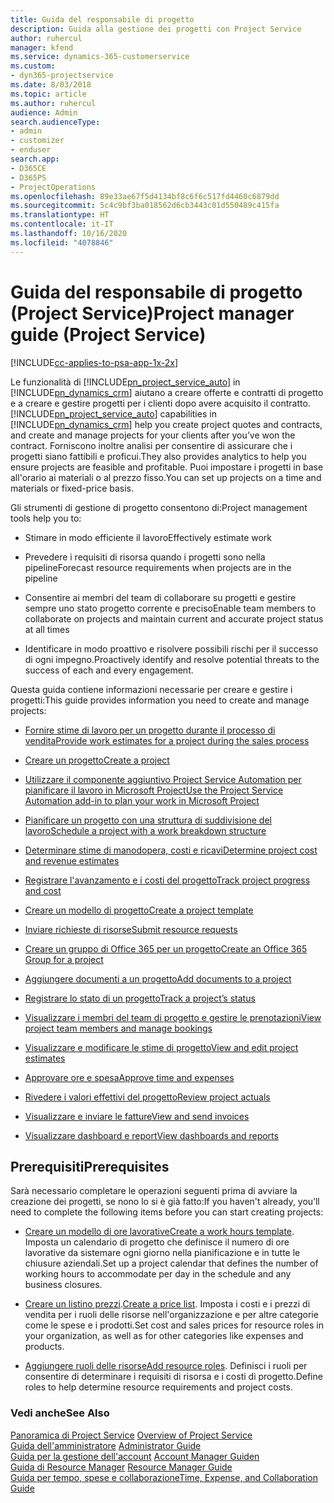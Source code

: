 ```yaml
---
title: Guida del responsabile di progetto
description: Guida alla gestione dei progetti con Project Service
author: ruhercul
manager: kfend
ms.service: dynamics-365-customerservice
ms.custom:
- dyn365-projectservice
ms.date: 8/03/2018
ms.topic: article
ms.author: ruhercul
audience: Admin
search.audienceType:
- admin
- customizer
- enduser
search.app:
- D365CE
- D365PS
- ProjectOperations
ms.openlocfilehash: 89e33ae67f5d4134bf8c6f6c517fd4460c6879dd
ms.sourcegitcommit: 5c4c9bf3ba018562d6cb3443c01d550489c415fa
ms.translationtype: HT
ms.contentlocale: it-IT
ms.lasthandoff: 10/16/2020
ms.locfileid: "4078846"
---
```

# <a name="project-manager-guide-project-service"></a><span data-ttu-id="15c99-103">Guida del responsabile di progetto (Project Service)</span><span class="sxs-lookup"><span data-stu-id="15c99-103">Project manager guide (Project Service)</span></span>

[!INCLUDE[cc-applies-to-psa-app-1x-2x](../includes/cc-applies-to-psa-app-1x-2x.md)]

<span data-ttu-id="15c99-104">Le funzionalità di [!INCLUDE[pn_project_service_auto](../includes/pn-project-service-auto.md)] in [!INCLUDE[pn_dynamics_crm](../includes/pn-dynamics-crm.md)] aiutano a creare offerte e contratti di progetto e a creare e gestire progetti per i clienti dopo avere acquisito il contratto.</span><span class="sxs-lookup"><span data-stu-id="15c99-104">[!INCLUDE[pn_project_service_auto](../includes/pn-project-service-auto.md)] capabilities in [!INCLUDE[pn_dynamics_crm](../includes/pn-dynamics-crm.md)] help you create project quotes and contracts, and create and manage projects for your clients after you’ve won the contract.</span></span> <span data-ttu-id="15c99-105">Forniscono inoltre analisi per consentire di assicurare che i progetti siano fattibili e proficui.</span><span class="sxs-lookup"><span data-stu-id="15c99-105">They also provides analytics to help you ensure projects are feasible and profitable.</span></span> <span data-ttu-id="15c99-106">Puoi impostare i progetti in base all'orario ai materiali o al prezzo fisso.</span><span class="sxs-lookup"><span data-stu-id="15c99-106">You can set up projects on a time and materials or fixed-price basis.</span></span>  
  
 <span data-ttu-id="15c99-107">Gli strumenti di gestione di progetto consentono di:</span><span class="sxs-lookup"><span data-stu-id="15c99-107">Project management tools help you to:</span></span>  
  
-   <span data-ttu-id="15c99-108">Stimare in modo efficiente il lavoro</span><span class="sxs-lookup"><span data-stu-id="15c99-108">Effectively estimate work</span></span>  
  
-   <span data-ttu-id="15c99-109">Prevedere i requisiti di risorsa quando i progetti sono nella pipeline</span><span class="sxs-lookup"><span data-stu-id="15c99-109">Forecast resource requirements when projects are in the pipeline</span></span>  
  
-   <span data-ttu-id="15c99-110">Consentire ai membri del team di collaborare su progetti e gestire sempre uno stato progetto corrente e preciso</span><span class="sxs-lookup"><span data-stu-id="15c99-110">Enable team members to collaborate on projects and maintain current and accurate project status at all times</span></span>  
  
-   <span data-ttu-id="15c99-111">Identificare in modo proattivo e risolvere possibili rischi per il successo di ogni impegno.</span><span class="sxs-lookup"><span data-stu-id="15c99-111">Proactively identify and resolve potential threats to the success of each and every engagement.</span></span>  
  
<span data-ttu-id="15c99-112">Questa guida contiene informazioni necessarie per creare e gestire i progetti:</span><span class="sxs-lookup"><span data-stu-id="15c99-112">This guide provides information you need to create and manage projects:</span></span>  
  
-   [<span data-ttu-id="15c99-113">Fornire stime di lavoro per un progetto durante il processo di vendita</span><span class="sxs-lookup"><span data-stu-id="15c99-113">Provide work estimates for a project during the sales process</span></span>](../psa/provide-estimates-project-during-sales-process.md)  
  
-   [<span data-ttu-id="15c99-114">Creare un progetto</span><span class="sxs-lookup"><span data-stu-id="15c99-114">Create a project</span></span>](../psa/create-project.md)  
  
-   [<span data-ttu-id="15c99-115">Utilizzare il componente aggiuntivo Project Service Automation per pianificare il lavoro in Microsoft Project</span><span class="sxs-lookup"><span data-stu-id="15c99-115">Use the Project Service Automation add-in to plan your work in Microsoft Project</span></span>](../psa/add-plan-work-microsoft-project.md)  
  
-   [<span data-ttu-id="15c99-116">Pianificare un progetto con una struttura di suddivisione del lavoro</span><span class="sxs-lookup"><span data-stu-id="15c99-116">Schedule a project with a work breakdown structure</span></span>](../psa/schedule-project-work-breakdown-structure.md)  
  
-   [<span data-ttu-id="15c99-117">Determinare stime di manodopera, costi e ricavi</span><span class="sxs-lookup"><span data-stu-id="15c99-117">Determine project cost and revenue estimates</span></span>](../psa/determine-project-cost-revenue-estimates.md)  
  
-   [<span data-ttu-id="15c99-118">Registrare l'avanzamento e i costi del progetto</span><span class="sxs-lookup"><span data-stu-id="15c99-118">Track project progress and cost</span></span>](../psa/track-project-progress-cost.md)  
  
-   [<span data-ttu-id="15c99-119">Creare un modello di progetto</span><span class="sxs-lookup"><span data-stu-id="15c99-119">Create a project template</span></span>](../psa/create-project-template.md)  
  
-   [<span data-ttu-id="15c99-120">Inviare richieste di risorse</span><span class="sxs-lookup"><span data-stu-id="15c99-120">Submit resource requests</span></span>](../psa/submit-resource-requests.md)  
  
-   [<span data-ttu-id="15c99-121">Creare un gruppo di Office 365 per un progetto</span><span class="sxs-lookup"><span data-stu-id="15c99-121">Create an Office 365 Group for a project</span></span>](../psa/create-office-365-group-project.md)  
  
-   [<span data-ttu-id="15c99-122">Aggiungere documenti a un progetto</span><span class="sxs-lookup"><span data-stu-id="15c99-122">Add documents to a project</span></span>](../psa/add-documents-project.md)  
  
-   [<span data-ttu-id="15c99-123">Registrare lo stato di un progetto</span><span class="sxs-lookup"><span data-stu-id="15c99-123">Track a project’s status</span></span>](../psa/track-project-status.md)  
  
-   [<span data-ttu-id="15c99-124">Visualizzare i membri del team di progetto e gestire le prenotazioni</span><span class="sxs-lookup"><span data-stu-id="15c99-124">View project team members and manage bookings</span></span>](../psa/view-project-team-members-manage-bookings.md)  
  
-   [<span data-ttu-id="15c99-125">Visualizzare e modificare le stime di progetto</span><span class="sxs-lookup"><span data-stu-id="15c99-125">View and edit project estimates</span></span>](../psa/view-edit-project-estimates.md)  
  
-   [<span data-ttu-id="15c99-126">Approvare ore e spesa</span><span class="sxs-lookup"><span data-stu-id="15c99-126">Approve time and expenses</span></span>](../psa/approve-time-expenses.md)  
  
-   [<span data-ttu-id="15c99-127">Rivedere i valori effettivi del progetto</span><span class="sxs-lookup"><span data-stu-id="15c99-127">Review project actuals</span></span>](../psa/review-project-actuals.md)  
  
-   [<span data-ttu-id="15c99-128">Visualizzare e inviare le fatture</span><span class="sxs-lookup"><span data-stu-id="15c99-128">View and send invoices</span></span>](../psa/view-send-invoices.md)  
  
-   [<span data-ttu-id="15c99-129">Visualizzare dashboard e report</span><span class="sxs-lookup"><span data-stu-id="15c99-129">View dashboards and reports</span></span>](../psa/view-dashboards-reports.md)  
  
## <a name="prerequisites"></a><span data-ttu-id="15c99-130">Prerequisiti</span><span class="sxs-lookup"><span data-stu-id="15c99-130">Prerequisites</span></span>  
 <span data-ttu-id="15c99-131">Sarà necessario completare le operazioni seguenti prima di avviare la creazione dei progetti, se nono lo si è già fatto:</span><span class="sxs-lookup"><span data-stu-id="15c99-131">If you haven't already, you’ll need to complete the following items before you can start creating projects:</span></span>  
  
-   <span data-ttu-id="15c99-132">[Creare un modello di ore lavorative](../psa/create-work-hours-template.md)</span><span class="sxs-lookup"><span data-stu-id="15c99-132">[Create a work hours template](../psa/create-work-hours-template.md).</span></span> <span data-ttu-id="15c99-133">Imposta un calendario di progetto che definisce il numero di ore lavorative da sistemare ogni giorno nella pianificazione e in tutte le chiusure aziendali.</span><span class="sxs-lookup"><span data-stu-id="15c99-133">Set up a project calendar that defines the number of working hours to accommodate per day in the schedule and any business closures.</span></span>  
  
-   <span data-ttu-id="15c99-134">[Creare un listino prezzi](../psa/create-price-list.md).</span><span class="sxs-lookup"><span data-stu-id="15c99-134">[Create a price list](../psa/create-price-list.md).</span></span> <span data-ttu-id="15c99-135">Imposta i costi e i prezzi di vendita per i ruoli delle risorse nell'organizzazione e per altre categorie come le spese e i prodotti.</span><span class="sxs-lookup"><span data-stu-id="15c99-135">Set cost and sales prices for resource roles in your organization, as well as for other categories like expenses and products.</span></span>  
  
-   <span data-ttu-id="15c99-136">[Aggiungere ruoli delle risorse](../psa/add-resource-roles.md)</span><span class="sxs-lookup"><span data-stu-id="15c99-136">[Add resource roles](../psa/add-resource-roles.md).</span></span> <span data-ttu-id="15c99-137">Definisci i ruoli per consentire di determinare i requisiti di risorsa e i costi di progetto.</span><span class="sxs-lookup"><span data-stu-id="15c99-137">Define roles to help determine resource requirements and project costs.</span></span>  
  
### <a name="see-also"></a><span data-ttu-id="15c99-138">Vedi anche</span><span class="sxs-lookup"><span data-stu-id="15c99-138">See Also</span></span>  
 <span data-ttu-id="15c99-139">[Panoramica di Project Service](../psa/overview.md) </span><span class="sxs-lookup"><span data-stu-id="15c99-139">[Overview of Project Service](../psa/overview.md) </span></span>  
 <span data-ttu-id="15c99-140">[Guida dell'amministratore](../psa/admin-guide.md) </span><span class="sxs-lookup"><span data-stu-id="15c99-140">[Administrator Guide](../psa/admin-guide.md) </span></span>  
 <span data-ttu-id="15c99-141">[Guida per la gestione dell'account](../psa/account-manager-guide.md) </span><span class="sxs-lookup"><span data-stu-id="15c99-141">[Account Manager Guiden](../psa/account-manager-guide.md) </span></span>  
 <span data-ttu-id="15c99-142">[Guida di Resource Manager](../psa/resource-manager-guide.md) </span><span class="sxs-lookup"><span data-stu-id="15c99-142">[Resource Manager Guide](../psa/resource-manager-guide.md) </span></span>  
 [<span data-ttu-id="15c99-143">Guida per tempo, spese e collaborazione</span><span class="sxs-lookup"><span data-stu-id="15c99-143">Time, Expense, and Collaboration Guide</span></span>](../psa/time-expense-collaboration-guide.md)

